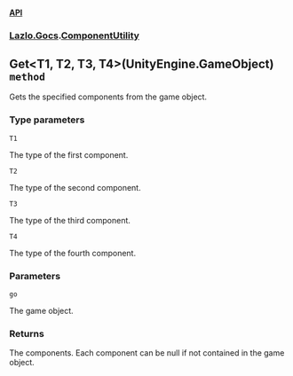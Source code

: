 #### [API](./API.md 'API')
### [Lazlo.Gocs](./API.md#Lazlo-Gocs 'Lazlo.Gocs').[ComponentUtility](./Lazlo-Gocs-ComponentUtility.md 'Lazlo.Gocs.ComponentUtility')
## Get&lt;T1, T2, T3, T4&gt;(UnityEngine.GameObject) `method`
Gets the specified components from the game object.
### Type parameters

<a name='Lazlo-Gocs-ComponentUtility-Get-T1-_T2-_T3-_T4-(UnityEngine-GameObject)-T1'></a>
`T1`

The type of the first component.

<a name='Lazlo-Gocs-ComponentUtility-Get-T1-_T2-_T3-_T4-(UnityEngine-GameObject)-T2'></a>
`T2`

The type of the second component.

<a name='Lazlo-Gocs-ComponentUtility-Get-T1-_T2-_T3-_T4-(UnityEngine-GameObject)-T3'></a>
`T3`

The type of the third component.

<a name='Lazlo-Gocs-ComponentUtility-Get-T1-_T2-_T3-_T4-(UnityEngine-GameObject)-T4'></a>
`T4`

The type of the fourth component.
### Parameters

<a name='Lazlo-Gocs-ComponentUtility-Get-T1-_T2-_T3-_T4-(UnityEngine-GameObject)-go'></a>
`go`

The game object.
### Returns
The components. Each component can be null if not contained in the game object.
